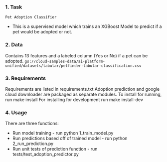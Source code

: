 ### 1. Task

`Pet Adoption Classifier`
- This is a supervised model which trains an XGBoost Model to predict if a pet would be adopted or not.


### 2. Data

Contains 13 features and a labeled column (Yes or No) if a pet can be adopted. `gs://cloud-samples-data/ai-platform-unified/datasets/tabular/petfinder-tabular-classification.csv`

### 3. Requirements

Requirements are listed in requirements.txt
Adoption prediction and google cloud downloader are packaged as separate modules.
To install for running, run make install
For installing for development run make install-dev

### 4. Usage
There are three functions:
- Run model training - run python 1_train_model.py
- Run predictions based off of trained model - run python 2_run_prediction.py
- Run unit tests of prediction function - run tests/test_adoption_predictor.py

